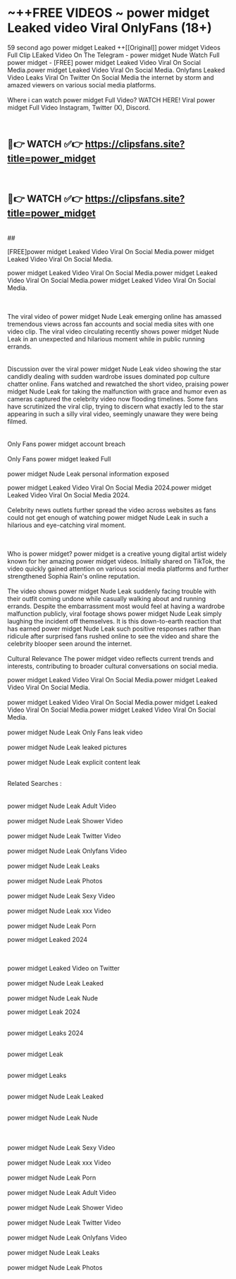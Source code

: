 # ~++FREE VIDEOS ~ power midget Leaked video Viral OnlyFans (18+)<br>


59 second ago power midget Leaked ++[[Original]] power midget Videos Full Clip LEaked Video On The Telegram  - power midget Nude  Watch Full power midget - [FREE] power midget Leaked Video Viral On Social Media.power midget Leaked Video Viral On Social Media.   Onlyfans Leaked Video Leaks Viral On Twitter On Social Media the internet by storm and amazed viewers on various social media platforms. <br><br>
Where i can watch power midget Full Video? WATCH HERE! Viral power midget Full Video Instagram, Twitter (X), Discord. <br>


 <br>

##  🔴👉 WATCH ✅👉  <a href="https://clipsfans.site?title=power_midget&ref=git">https://clipsfans.site?title=power_midget</a> <br>
  <br>

##  🔴👉 WATCH ✅👉  <a href="https://clipsfans.site?title=power_midget&ref=git">https://clipsfans.site?title=power_midget</a> <br>
  <br>
  ##



[FREE]power midget Leaked Video Viral On Social Media.power midget Leaked Video Viral On Social Media. <br>

power midget Leaked Video Viral On Social Media.power midget Leaked Video Viral On Social Media.power midget Leaked Video Viral On Social Media. <br>


  <br>

  <br>
The viral video of power midget Nude Leak emerging online has amassed tremendous views across fan accounts and social media sites with one video clip. The viral video circulating recently shows power midget Nude Leak in an unexpected and hilarious moment while in public running errands.<br>
<br>


<br>
Discussion over the viral power midget Nude Leak video showing the star candidly dealing with sudden wardrobe issues dominated pop culture chatter online. Fans watched and rewatched the short video, praising power midget Nude Leak for taking the malfunction with grace and humor even as cameras captured the celebrity video now flooding timelines. Some fans have scrutinized the viral clip, trying to discern what exactly led to the star appearing in such a silly viral video, seemingly unaware they were being filmed.<br>
<br>
<br> 
Only Fans power midget account breach<br>
<br>
Only Fans power midget leaked Full <br>
<br>
power midget Nude Leak personal information exposed<br>

power midget Leaked Video Viral On Social Media 2024.power midget Leaked Video Viral On Social Media 2024. <br>
<br>
Celebrity news outlets further spread the video across websites as fans could not get enough of watching power midget Nude Leak in such a hilarious and eye-catching viral moment.<br>
<br>

<br>
Who is power midget? power midget is a creative young digital artist widely known for her amazing power midget videos. Initially shared on TikTok, the video quickly gained attention on various social media platforms and further strengthened Sophia Rain's online reputation.<br>
<br>
The video shows power midget Nude Leak suddenly facing trouble with their outfit coming undone while casually walking about and running errands. Despite the embarrassment most would feel at having a wardrobe malfunction publicly, viral footage shows power midget Nude Leak simply laughing the incident off themselves. It is this down-to-earth reaction that has earned power midget Nude Leak such positive responses rather than ridicule after surprised fans rushed online to see the video and share the celebrity blooper seen around the internet.<br>
<br>
Cultural Relevance The power midget video reflects current trends and interests, contributing to broader cultural conversations on social media.<br>

power midget Leaked Video Viral On Social Media.power midget Leaked Video Viral On Social Media.<br>
<br>
power midget Leaked Video Viral On Social Media.power midget Leaked Video Viral On Social Media.power midget Leaked Video Viral On Social Media.<br>
<br>
power midget Nude Leak Only Fans leak video<br>
<br>
power midget Nude Leak leaked pictures<br>
<br>
power midget Nude Leak explicit content leak<br>


<br>
Related Searches :<br>
<br>

<br>
power midget Nude Leak Adult Video<br>
<br>
power midget Nude Leak Shower Video<br>
<br>
power midget Nude Leak Twitter Video<br>
<br>
power midget Nude Leak Onlyfans Video<br>
<br>
power midget Nude Leak Leaks<br>
<br>
power midget Nude Leak Photos<br>

<br>
power midget Nude Leak Sexy Video<br>
<br>
power midget Nude Leak xxx Video<br>
<br>
power midget Nude Leak Porn<br>

power midget  Leaked 2024 <br> <br>
<br>

power midget Leaked Video on Twitter <br>
<br>
power midget Nude Leak Leaked<br>
<br>
power midget Nude Leak Nude<br>


power midget  Leak 2024 <br> <br>



power midget  Leaks 2024 <br> <br>



 
power midget  Leak<br> <br>



power midget  Leaks<br> <br>


power midget Nude Leak Leaked<br> <br>

power midget Nude Leak Nude<br> <br>
<br> <br>
power midget Nude Leak Sexy Video
<br> <br>
power midget Nude Leak xxx Video
<br> <br>
power midget Nude Leak Porn
<br> <br>
power midget Nude Leak Adult Video
<br> <br>
power midget Nude Leak Shower Video
<br> <br>
power midget Nude Leak Twitter Video
<br> <br>
power midget Nude Leak Onlyfans Video
<br> <br>
power midget Nude Leak Leaks
<br> <br>
power midget Nude Leak Photos






</p>




 



</p>










